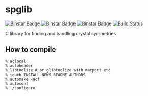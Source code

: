 spglib
======
[![Binstar Badge](https://binstar.org/jochym/spglib/badges/version.svg)](https://binstar.org/jochym/spglib)
[![Binstar Badge](https://binstar.org/jochym/spglib/badges/downloads.svg)](https://binstar.org/jochym/spglib)
[![Binstar Badge](https://binstar.org/jochym/spglib/badges/installer/conda.svg)](https://conda.binstar.org/jochym/spglib)
[![Build Status](https://travis-ci.org/jochym/spglib.svg?branch=master)](https://travis-ci.org/jochym/spglib)

C library for finding and handling crystal symmetries

How to compile
---------------

    % aclocal
    % autoheader
    % libtoolize # or glibtoolize with macport etc
    % touch INSTALL NEWS README AUTHORS
    % automake -acf
    % autoconf
    % ./configure
